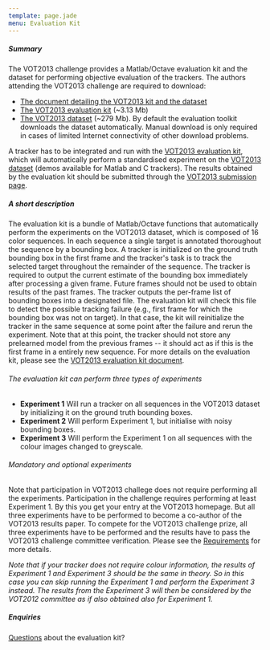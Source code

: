 ```yaml
---
template: page.jade
menu: Evaluation Kit
---
```


##### Summary

The VOT2013 challenge provides a Matlab/Octave evaluation kit and the
dataset for performing objective evaluation of the trackers. The authors
attending the VOT2013 challenge are required to download:

-   [The document detailing the VOT2013 kit and the
    dataset](Download/vot_2013_evaluation_kit.pdf)
-   [The VOT2013 evaluation
    kit](https://github.com/vicoslab/vot-toolkit) (\~3.13 Mb)
-   [The VOT2013 dataset](http://box.vicos.si/vot/vot2013.zip) (\~279
    Mb). By default the evaluation toolkit downloads the dataset
    automatically. Manual download is only required in cases of limited
    Internet connectivity of other download problems.

A tracker has to be integrated and run with the [VOT2013 evaluation
kit](https://github.com/vicoslab/vot-toolkit), which will automatically
perform a standardised experiment on the [VOT2013
dataset](http://box.vicos.si/vot/vot2013.zip) (demos available for
Matlab and C trackers). The results obtained by the evaluation kit
should be submitted through the [VOT2013 submission
page](submission.html).

##### A short description

The evaluation kit is a bundle of Matlab/Octave functions that
automatically perform the experiments on the VOT2013 dataset, which is
composed of 16 color sequences. In each sequence a single target is
annotated thoroughout the sequence by a bounding box. A tracker is
initialized on the ground truth bounding box in the first frame and the
tracker's task is to track the selected target throughout the remainder
of the sequence. The tracker is required to output the current estimate
of the bounding box immediately after processing a given frame. Future
frames should not be used to obtain results of the past frames. The
tracker outputs the per-frame list of bounding boxes into a designated
file. The evaluation kit will check this file to detect the possible
tracking failure (e.g., first frame for which the bounding box was not
on target). In that case, the kit will reinitialize the tracker in the
same sequence at some point after the failure and rerun the experiment.
Note that at this point, the tracker should not store any prelearned
model from the previous frames -- it should act as if this is the first
frame in a entirely new sequence. For more details on the evaluation
kit, please see the [VOT2013 evaluation kit
document](Download/vot_2013_evaluation_kit.pdf).

###### The evaluation kit can perform three types of experiments

-   **Experiment 1**
     Will run a tracker on all sequences in the VOT2013 dataset by
    initializing it on the ground truth bounding boxes.
-   **Experiment 2**
     Will perform Experiment 1, but initialise with noisy bounding
    boxes.
-   **Experiment 3**
     Will perform the Experiment 1 on all sequences with the colour
    images changed to greyscale.

###### Mandatory and optional experiments

Note that participation in VOT2013 challege does not require performing
all the experiments. Participation in the challenge requires performing
at least Experiment 1. By this you get your entry at the VOT2013
homepage. But all three experiments have to be performed to become a
co-author of the VOT2013 results paper. To compete for the VOT2013
challenge prize, all three experiments have to be performed and the
results have to pass the VOT2013 challenge committee verification.
Please see the [Requirements](participation.html) for more details.

*Note that if your tracker does not require colour information, the
results of Experiment 1 and Experiment 3 should be the same in theory.
So in this case you can skip running the Experiment 1 and perform the
Experiment 3 instead. The results from the Experiment 3 will then be
considered by the VOT2012 committee as if also obtained also for
Experiment 1.*

##### Enquiries

[Questions](https://groups.google.com/forum/?hl=en#!forum/votchallenge-help)
about the evaluation kit?
